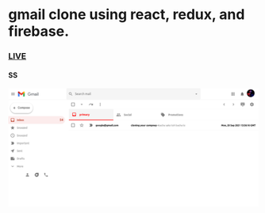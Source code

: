 # gmail clone using react, redux, and firebase.

###  [LIVE](https://clone-6125a.web.app/)



#### SS

![](Capture123.PNG)
